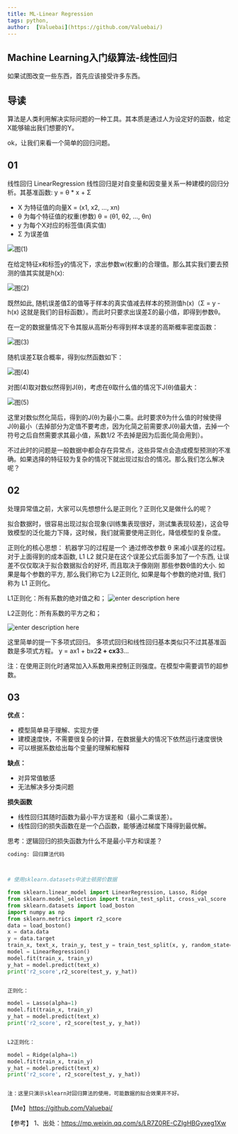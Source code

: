 ```yaml
---
title: ML-Linear Regression
tags: python,
author:  [Valuebai](https://github.com/Valuebai/)
---
```


## Machine Learning入门级算法-线性回归


如果试图改变一些东西，首先应该接受许多东西。
## 导读

算法是人类利用解决实际问题的一种工具。其本质是通过人为设定好的函数，给定X能够输出我们想要的Y。

ok，让我们来看一个简单的回归问题。
## 01


线性回归 LinearRegression
线性回归是对自变量和因变量关系一种建模的回归分析。其基准函数: 
y = θ * x + Σ

- X 为特征值的向量X = (x1, x2, ..., xn)
- θ 为每个特征值的权重(参数) θ = (θ1, θ2, ..., θn)
- y 为每个X对应的标签值(真实值)
- Σ 为误差值

![图(1)](https://www.github.com/Valuebai/my-markdown-img/raw/master/小书匠/1568903016640.png)

在给定特征x和标签y的情况下，求出参数w(权重)的合理值。那么其实我们要去预测的值其实就是h(x):

![图(2)](https://www.github.com/Valuebai/my-markdown-img/raw/master/小书匠/1568903000065.png)

既然如此, 随机误差值Σ的值等于样本的真实值减去样本的预测值h(x)（Σ = y - h(x) 这就是我们的目标函数）。而此时只要求出误差Σ的最小值，即得到参数θ。

在一定的数据量情况下令其服从高斯分布得到样本误差的高斯概率密度函数：

![图(3)](https://www.github.com/Valuebai/my-markdown-img/raw/master/小书匠/1568903056538.png)

随机误差Σ联合概率，得到似然函数如下：

![图(4)](https://www.github.com/Valuebai/my-markdown-img/raw/master/小书匠/1568903102612.png)

对图(4)取对数似然得到J(θ)，考虑在θ取什么值的情况下J(θ)值最大：

![图(5)](https://www.github.com/Valuebai/my-markdown-img/raw/master/小书匠/1568903112679.png)

这里对数似然化简后，得到的J(θ)为最小二乘。此时要求θ为什么值的时候使得J(θ)最小（去掉部分为定值不要考虑，因为化简之前需要求J(θ)最大值，去掉一个符号之后自然需要求其最小值，系数1/2 不去掉是因为后面化简会用到）。

不过此时的问题是一般数据中都会存在异常点，这些异常点会造成模型预测的不准确。如果选择的特征较为复杂的情况下就出现过拟合的情况。那么我们怎么解决呢？

## 02
处理异常值之前，大家可以先想想什么是正则化？正则化又是做什么的呢？


拟合数据时，很容易出现过拟合现象(训练集表现很好，测试集表现较差)，这会导致模型的泛化能力下降，这时候，我们就需要使用正则化，降低模型的复杂度。

正则化的核心思想：
机器学习的过程是一个 通过修改参数 θ 来减小误差的过程。
对于上面得到的成本函数,  L1 L2 就只是在这个误差公式后面多加了一个东西, 
让误差不仅仅取决于拟合数据拟合的好坏, 而且取决于像刚刚  那些参数θ值的大小. 
如果是每个参数的平方, 那么我们称它为 L2正则化, 如果是每个参数的绝对值, 我们称为 L1 正则化。

L1正则化：所有系数的绝对值之和；
![enter description here](https://www.github.com/Valuebai/my-markdown-img/raw/master/小书匠/1568904098188.png)

L2正则化：所有系数的平方之和；

![enter description here](https://www.github.com/Valuebai/my-markdown-img/raw/master/小书匠/1568904235367.png)

这里简单的提一下多项式回归。
多项式回归和线性回归基本类似只不过其基准函数是多项式方程。
y = ax1 + bx2**2 + cx3**3...

注：在使用正则化时通常加入λ系数用来控制正则强度。在模型中需要调节的超参数。

## 03

**优点：**
- 模型简单易于理解、实现方便
- 建模速度快，不需要很复杂的计算，在数据量大的情况下依然运行速度很快
- 可以根据系数给出每个变量的理解和解释

**缺点：**
- 对异常值敏感
- 无法解决多分类问题

**损失函数**
- 线性回归其随时函数为最小平方误差和（最小二乘误差）。
- 线性回归的损失函数在是一个凸函数，能够通过梯度下降得到最优解。

思考：逻辑回归的损失函数为什么不是最小平方和误差？

```python
coding: 回归算法代码



# 使用sklearn.datasets中波士顿房价数据

from sklearn.linear_model import LinearRegression, Lasso, Ridge
from sklearn.model_selection import train_test_split, cross_val_score
from sklearn.datasets import load_boston
import numpy as np
from sklearn.metrics import r2_score
data = load_boston()
x = data.data
y = data.target
train_x, text_x, train_y, test_y = train_test_split(x, y, random_state=7)
model = LinearRegression()
model.fit(train_x, train_y)
y_hat = model.predict(text_x)
print('r2_score',r2_score(test_y, y_hat))


正则化：

model = Lasso(alpha=1)
model.fit(train_x, train_y)
y_hat = model.predict(text_x)
print('r2_score', r2_score(test_y, y_hat))


L2正则化：

model = Ridge(alpha=1)
model.fit(train_x, train_y)
y_hat = model.predict(text_x)
print('r2_score', r2_score(test_y, y_hat))


注：这里只演示sklearn对回归算法的使用，可能数据的拟合效果并不好。


```


【Me】https://github.com/Valuebai/

【参考】
1、出处：https://mp.weixin.qq.com/s/LR7Z0RE-CZIgHBGyxeg1Xw